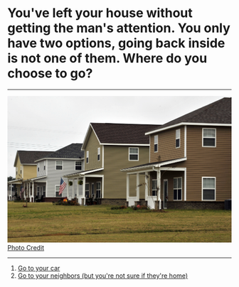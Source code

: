 # You've left your house without getting the man's attention. You only have two options, going back inside is not one of them. Where do you choose to go?  

---

![image](../images/house211.JPG)  
[Photo Credit](https://www.airforcemedicine.af.mil/MTF/Moody/News-Events/Article/210902/moody-commemorates-magnolia-grove-amenities-with-ribbon-cutting/)

---

1. [Go to your car](car-issue.md)
2. [Go to your neighbors (but you're not sure if they're home)](neighbors-ending.md)
